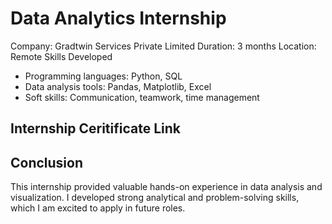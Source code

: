 # Data Analytics Internship
Company: Gradtwin Services Private Limited
Duration: 3 months
Location: Remote
Skills Developed
- Programming languages: Python, SQL
- Data analysis tools: Pandas, Matplotlib, Excel
- Soft skills: Communication, teamwork, time management
## Internship Ceritificate Link

## Conclusion
This internship provided valuable hands-on experience in data analysis and visualization. I developed strong analytical and problem-solving skills, which I am excited to apply in future roles.
